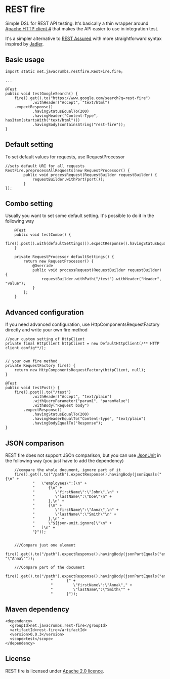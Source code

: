 REST fire
=========

Simple DSL for REST API testing. It's basically a thin wrapper around [Apache HTTP client 4](https://hc.apache.org/httpcomponents-client-ga/)
that makes the API easier to use in integration test. 

It's a simpler alternative to [REST Assured](https://code.google.com/p/rest-assured/) with more straightforward syntax
inspired by [Jadler](http://jadler.net).

Basic usage
-----------
    import static net.javacrumbs.restfire.RestFire.fire;
    
    ...
    
    @Test
    public void testGoogleSearch() {
        fire().get().to("https://www.google.com/search?q=rest-fire")
                .withHeader("Accept", "text/html")
        .expectResponse()
                .havingStatusEqualTo(200)
                .havingHeader("Content-Type", hasItem(startsWith("text/html")))
                .havingBody(containsString("rest-fire"));
    }
    

Default setting
---------------
To set default values for requests, use RequestProcessor
    
    //sets default URI for all requests
    RestFire.preprocessAllRequests(new RequestProcessor() {
            public void processRequest(RequestBuilder requestBuilder) {
                requestBuilder.withPort(port());
            }
    });

Combo setting
-------------
Usually you want to set some default setting. It's possible to do it in the following way

        @Test
        public void testCombo() {
            fire().post().with(defaultSettings()).expectResponse().havingStatusEqualTo(200);
        }

        private RequestProcessor defaultSettings() {
            return new RequestProcessor() {
                @Override
                public void processRequest(RequestBuilder requestBuilder) {
                    requestBuilder.withPath("/test").withHeader("Header", "value");
                }
            };
        }

Advanced configuration
----------------------
If you need advanced configuration, use HttpComponentsRequestFactory directly and write your own fire method
    
    //your custom setting of HttpClient
    private final HttpClient httpClient = new DefaultHttpClient(/** HTTP client config**/);


    // your own fire method    
    private RequestFactory fire() {
        return new HttpComponentsRequestFactory(httpClient, null);
    }

    @Test
    public void testPost() {
        fire().post().to("/test")
                .withHeader("Accept", "text/plain")
                .withQueryParameter("param1", "paramValue")
                .withBody("Request body")
            .expectResponse()
                .havingStatusEqualTo(200)
                .havingHeaderEqualTo("Content-type", "text/plain")
                .havingBodyEqualTo("Response");
    }


JSON comparison
---------------
REST fire does not support JSOn comparison, but you can use [JsonUnit](https://github.com/lukas-krecan/JsonUnit) in
the following way (you just have to add the dependency)

        //compare the whole document, ignore part of it
        fire().get().to("/path").expectResponse().havingBody(jsonEquals("{\n" +
                "   \"employees\":[\n" +
                "      {\n" +
                "         \"firstName\":\"John\",\n" +
                "         \"lastName\":\"Doe\"\n" +
                "      },\n" +
                "      {\n" +
                "         \"firstName\":\"Anna\",\n" +
                "         \"lastName\":\"Smith\"\n" +
                "      },\n" +
                "      \"${json-unit.ignore}\"\n" +
                "   ]\n" +
                "}"));


        ///Compare just one element
        fire().get().to("/path").expectResponse().havingBody(jsonPartEquals("employees[1].firstName", "\"Anna\""));

        ///Compare part of the document
        fire().get().to("/path").expectResponse().havingBody(jsonPartEquals("employees[1]",
                        "      {" +
                        "         \"firstName\":\"Anna\"," +
                        "         \"lastName\":\"Smith\"" +
                        "      }"));


Maven dependency
----------------
    <dependency>
      <groupId>net.javacrumbs.rest-fire</groupId>
      <artifactId>rest-fire</artifactId>
      <version>0.0.3</version>
      <scope>test</scope>
    </dependency>

License
-------
REST fire is licensed under [Apache 2.0 licence](https://www.apache.org/licenses/LICENSE-2.0).
